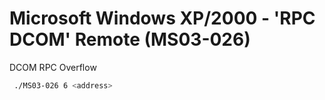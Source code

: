 # Microsoft Windows XP/2000 - 'RPC DCOM' Remote (MS03-026) 

DCOM RPC Overflow

```sh
 ./MS03-026 6 <address>
```
